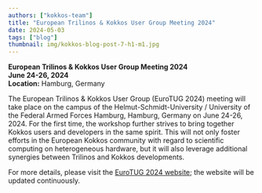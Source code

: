 ```yaml
---
authors: ["kokkos-team"]
title: "European Trilinos & Kokkos User Group Meeting 2024"
date: 2024-05-03
tags: ["blog"]
thumbnail: img/kokkos-blog-post-7-h1-m1.jpg
---
```


**European Trilinos & Kokkos User Group Meeting 2024**  
**June 24-26, 2024**  
**Location:** Hamburg, Germany

The European Trilinos & Kokkos User Group (EuroTUG 2024) meeting will take place on the campus of the Helmut-Schmidt-University / University of the Federal Armed Forces Hamburg, Hamburg, Germany on June 24-26, 2024. For the first time, the workshop further strives to bring together Kokkos users and developers in the same spirit. This will not only foster efforts in the European Kokkos community with regard to scientific computing on heterogeneous hardware, but it will also leverage additional synergies between Trilinos and Kokkos developments.

For more details, please visit the [EuroTUG 2024 website](https://eurotug.github.io); the website will be updated continuously.
